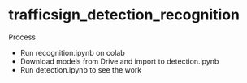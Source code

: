 # trafficsign_detection_recognition

Process
- Run recognition.ipynb on colab
- Download models from Drive and import to detection.ipynb
- Run detection.ipynb to see the work

